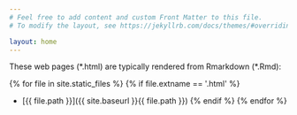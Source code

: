 ```yaml
---
# Feel free to add content and custom Front Matter to this file.
# To modify the layout, see https://jekyllrb.com/docs/themes/#overriding-theme-defaults

layout: home
---
```


These web pages (\*.html) are typically rendered from Rmarkdown (\*.Rmd):

{% for file in site.static_files %}
  {% if file.extname == '.html' %}
* [{{ file.path }}]({{ site.baseurl }}{{ file.path }})
  {% endif %}
{% endfor %}
